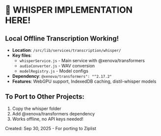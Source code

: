 # 🎯 WHISPER IMPLEMENTATION HERE!

## Local Offline Transcription Working!

- **Location**: `/src/lib/services/transcription/whisper/`
- **Key files**:
  - `whisperService.js` - Main service with @xenova/transformers
  - `audioConverter.js` - WAV conversion
  - `modelRegistry.js` - Model configs
- **Dependency**: `@xenova/transformers": "^2.17.2"`
- **Features**: WebGPU support, IndexedDB caching, distil-whisper models

## To Port to Other Projects:

1. Copy the whisper folder
2. Add @xenova/transformers dependency
3. Works offline, no API keys needed!

Created: Sep 30, 2025 - For porting to Ziplist
